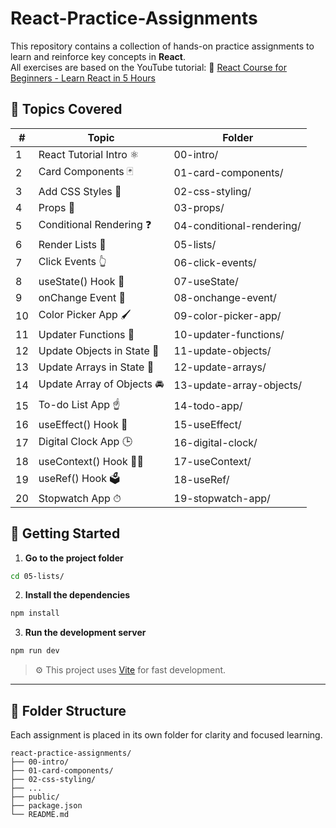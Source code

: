 # React-Practice-Assignments
This repository contains a collection of hands-on practice assignments to learn and reinforce key concepts in **React**.   
All exercises are based on the YouTube tutorial:   🎥 [React Course for Beginners - Learn React in 5 Hours](https://www.youtube.com/watch?v=CgkZ7MvWUAA)


## 🧠 Topics Covered

| #  | Topic | Folder |
|----|-------|--------|
| 1  | React Tutorial Intro ⚛️ | 00-intro/ |
| 2  | Card Components 🃏 | 01-card-components/ |
| 3  | Add CSS Styles 🎨 | 02-css-styling/ |
| 4  | Props 📧 | 03-props/ |
| 5  | Conditional Rendering ❓ | 04-conditional-rendering/ |
| 6  | Render Lists 📃 | 05-lists/ |
| 7  | Click Events 👆 | 06-click-events/ |
| 8  | useState() Hook 🎣 | 07-useState/ |
| 9  | onChange Event 🚦 | 08-onchange-event/ |
| 10 | Color Picker App 🖌 | 09-color-picker-app/ |
| 11 | Updater Functions 🔄 | 10-updater-functions/ |
| 12 | Update Objects in State 🚗 | 11-update-objects/ |
| 13 | Update Arrays in State 🍎 | 12-update-arrays/ |
| 14 | Update Array of Objects 🚘 | 13-update-array-objects/ |
| 15 | To-do List App ☝ | 14-todo-app/ |
| 16 | useEffect() Hook 🌟 | 15-useEffect/ |
| 17 | Digital Clock App 🕒 | 16-digital-clock/ |
| 18 | useContext() Hook 🧗‍♂️ | 17-useContext/ |
| 19 | useRef() Hook 🗳️ | 18-useRef/ |
| 20 | Stopwatch App ⏱ | 19-stopwatch-app/ |

## 🚀 Getting Started

1. **Go to the project folder**

```bash
cd 05-lists/
```

2. **Install the dependencies**

```bash
npm install
```

3. **Run the development server**

```bash
npm run dev
```

> ⚙️ This project uses [Vite](https://vitejs.dev/) for fast development.

---

## 📁 Folder Structure

Each assignment is placed in its own folder for clarity and focused learning.

```plaintext
react-practice-assignments/
├── 00-intro/
├── 01-card-components/
├── 02-css-styling/
├── ...
├── public/
├── package.json
└── README.md
```

